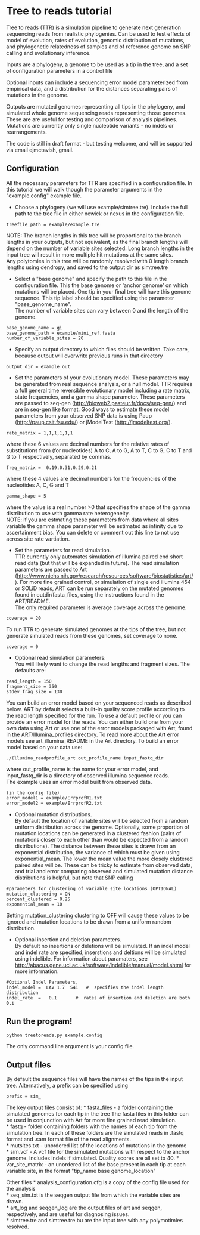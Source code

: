 Tree to reads tutorial
======================

Tree to reads (TTR) is a simulation pipeline to generate next generation sequencing reads from realistic phylogenies.
Can be used to test effects of model of evolution, rates of evolution, genomic distribution of mutations, and phylogenetic relatedness of samples and of reference genome on SNP calling and evolutionary inference.

Inputs are a phylogeny, a genome to be used as a tip in the tree, and a set of configuration parameters in a control file

Optional inputs can include a sequencing error model parameterized from empirical data, and a distribution for the distances separating pairs of mutations in the genome.

Outputs are mutated genomes representing all tips in the phylogeny, and simulated whole genome sequencing reads representing those genomes. These are are useful for testing and comparison of analysis pipelines. Mutations are currently only single nucleotide variants - no indels or rearrangements.

The code is still in draft format - but testing welcome, and will be supported via email ejmctavish, gmail. 


## Configuration
All the necessary parameters for TTR are specified in a configuration file. In this tutorial we will walk though the parameter arguments in the "example.config" example file.

* Choose a phylogeny (we will use example/simtree.tre). Include the full path to the tree file in either newick or nexus in the configuration file.  
```
treefile_path = example/example.tre
```
NOTE: The branch lengths in this tree will be proportional to the branch lengths in your outputs, but not equivalent, as the final branch lengths will depend on the number of variable sites selected. Long branch lengths in the input tree will result in more multiple hit mutations at the same sites.  
Any polytomies in this tree will be randomly resolved with 0 length branch lengths using dendropy, and saved to the output dir as simtree.tre

* Select a "base genome" and specify the path to this file in the configuration file. This the base genome or 'anchor genome' on which mutations will be placed. 
One tip in your final tree will have this genome sequence. This tip label should be specified using the parameter "base_genome_name".  
The number of variable sites can vary between 0 and the length of the genome.
```
base_genome_name = gi  
base_genome_path = example/mini_ref.fasta  
number_of_variable_sites = 20
```
* Specify an output directory to which files should be written. Take care, because output will overwrite previous runs in that directory
```
output_dir = example_out
```
* Set the parameters of your evolutionary model. These parameters may be generated from real sequence analysis, or a null model. TTR requires a full general time reversible evolutionary model including a rate matrix, state frequencies, and a gamma shape parameter. These parameters are passed to seq-gen (http://bioweb2.pasteur.fr/docs/seq-gen/) and are in seq-gen like format.
Good ways to estimate these model parameters from your observed SNP data is using Paup (http://paup.csit.fsu.edu/) or jModelTest (http://jmodeltest.org/).
```
rate_matrix = 1,1,1,1,1,1 
```
where these 6 values are decimal numbers for the relative rates of substitutions from (for nucleotides) A to C, A to G, A to T, C to G, C to T and G to T respectively, separated by commas.
```
freq_matrix =  0.19,0.31,0.29,0.21
```
where these 4 values are decimal numbers for the frequencies of the nucleotides A, C, G and T
```
gamma_shape = 5
```
where the value is a real number >0 that specifies the shape of the gamma distribution to use with gamma rate heterogeneity.  
NOTE: if you are estmating these parameters from data where all sites variable the gamma shape parameter will be estimated as infinity due to ascertainment bias. 
You can delete or comment out this line to not use across site rate vartiation.

* Set the parameters for read simulation.  
TTR currently only automates simulation of illumina paired end short read data (but that will be expanded in future).  The read simulation parameters are passed to Art (http://www.niehs.nih.gov/research/resources/software/biostatistics/art/).
For more fine grained control, or simulation of single end illumina 454 or SOLiD reads, ART can be run separately on the mutated genomes found in outdir/fasta_files, using the instructions found in the ART/README.  
The only required parameter is average coverage across the genome.
```
coverage = 20
```
To run TTR to generate simulated genomes at the tips of the tree, but not generate simulated reads from these genomes, set coverage to none.
```
coverage = 0
```
* Optional read simulation parameters:  
You will likely want to change the read lengths and fragment sizes.
The defaults are:
```
read_length = 150
fragment_size = 350
stdev_frag_size = 130
```
You can build an error model based on your sequenced reads as described below.
ART by default selects a built-in quality score profile according to the read length specified for the run.
To use a default profile 
or you can provide an error model for the reads. You can either build one from your own data using Art or use one of the error models packaged with Art, found in the ART/Illumina_profiles directory. To read more about the Art error models see art_illumina_README in the Art directory.
To build an error model based on your data use:  
```
./Illumina_readprofile_art out_profile_name input_fastq_dir
```
where out_profile_name is the name for your error model, and input_fastq_dir is a directory of observed illumina sequence reads.  
The example uses an error model built from observed data.
```
(in the config file)
error_model1 = example/ErrprofR1.txt  
error_model2 = example/ErrprofR2.txt
```

* Optional mutation distributions.  
By default the location of variable sites will be selected from a random uniform distribution across the genome. Optionally, some proportion of mutation locations can be generated in a clustered fashion (pairs of mutations closer to each other than would be expected from a random distributions). The distance between these sites is drawn from an exponential distribution, the variance of which must be given using exponential_mean. The lower the mean value the more closely clustered paired sites will be. 
These can be tricky to estimate from observed data, and trial and error comparing observed and simulated mutation distance distributions is helpful, but note that SNP calling 
```
#parameters for clustering of variable site locations (OPTIONAL)
mutation_clustering = ON
percent_clustered = 0.25
exponential_mean = 10
```
Setting mutation_clustering clustering to OFF will cause these values to be ignored and mutation locations to be drawn from a uniform random distribution.



* Optional insertion and deletion parameters.  
By default no insertions or deletions will be simulated.
If an indel model and indel rate are specified, inserstions and deltions will be simulated using indelible.
For information about paramaters, see http://abacus.gene.ucl.ac.uk/software/indelible/manual/model.shtml for more information.  
```
#Optional Indel Parameters,
indel_model =  LAV 1.7  541   #  specifies the indel length distribution
indel_rate  =   0.1       #  rates of insertion and deletion are both 0.i
```



## Run the program!
```
python treetoreads.py example.config
```

The only command line argument is your config file.

## Output files
By default the sequence files will have the names of the tips in the input tree.
Alternatively, a prefix can be specified using
```
prefix = sim_
```
The key output files consist of:
    * fasta_files - a folder containing the simulated genomes for each tip in the tree  The fasta files in this folder can be used in conjunction with Art for more fine grained read simulation.  
    * fastq - folder containing folders with the names of each tip from the simulation tree. In each of these folders are the simulated reads  in .fastq format and .sam format file of the read alignments.  
    * mutsites.txt - unordered list of the locations of mutations in the genome  
    * sim.vcf - A vcf file for the simulated mutations with respect to the anchor genome. Includes indels if simulated. Quality scores are all set to 40.
    * var_site_matrix - an unordered list of the base present in each tip at each variable site, in the format "tip_name base genome_location"  

Other files
    * analysis_configuration.cfg is a copy of the config file used for the analysis  
    * seq_sim.txt is the seqgen output file from which the variable sites are drawn.  
    * art_log and seqgen_log are the output files of art and seqgen, respectively, and are useful for diagnosing issues.  
    * simtree.tre and simtree.tre.bu are the input tree with any polymotimies resolved.  
